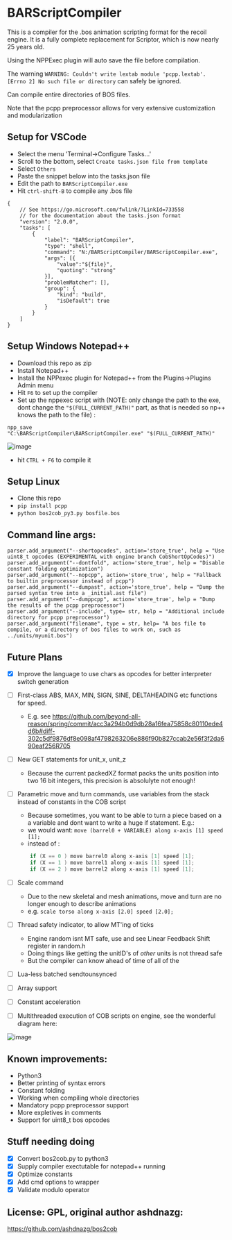 # BARScriptCompiler

This is a compiler for the .bos animation scripting format for the recoil engine. 
It is a fully complete replacement for Scriptor, which is now nearly 25 years old. 

Using the NPPExec plugin will auto save the file before compilation. 

The warning `WARNING: Couldn't write lextab module 'pcpp.lextab'. [Errno 2] No such file or directory` can safely be ignored.

Can compile entire directories of BOS files. 

Note that the pcpp preprocessor allows for very extensive customization and modularization

## Setup for VSCode

- Select the menu 'Terminal->Configure Tasks...'
- Scroll to the bottom, select `Create tasks.json file from template`
- Select `Others`
- Paste the snippet below into the tasks.json file
- Edit the path to `BARScriptCompiler.exe`
- Hit `ctrl-shift-B` to compile any .bos file

```
{
    // See https://go.microsoft.com/fwlink/?LinkId=733558
    // for the documentation about the tasks.json format
    "version": "2.0.0",
    "tasks": [
        {
            "label": "BARScriptCompiler",
            "type": "shell",
            "command": "N:/BARScriptCompiler/BARScriptCompiler.exe",
            "args": [{
                "value":"${file}",
                "quoting": "strong"
            }],
            "problemMatcher": [],
            "group": {
                "kind": "build",
                "isDefault": true
            }
        }
    ]
}
```

## Setup Windows Notepad++
- Download this repo as zip
- Install Notepad++
- Install the NPPexec plugin for Notepad++ from the Plugins->Plugins Admin menu
- Hit `F6` to set up the compiler
- Set up the nppexec script with (NOTE: only change the path to the exe, dont change the `"$(FULL_CURRENT_PATH)"` part, as that is needed so np++ knows the path to the file) :

```
npp_save
"C:\BARScriptCompiler\BARScriptCompiler.exe" "$(FULL_CURRENT_PATH)"
```

![image](https://github.com/beyond-all-reason/BARScriptCompiler/assets/109391/cebc1d2e-0405-4106-9879-fb6efee55a5a)


- hit `CTRL + F6` to compile it




## Setup Linux

- Clone this repo
- `pip install pcpp`
- `python bos2cob_py3.py bosfile.bos`


## Command line args:
```
parser.add_argument("--shortopcodes", action='store_true', help = "Use uint8_t opcodes (EXPERIMENTAL with engine branch CobShortOpCodes)")
parser.add_argument("--dontfold", action='store_true', help = "Disable constant folding optimization")
parser.add_argument("--nopcpp", action='store_true', help = "Fallback to builtin preprocessor instead of pcpp")
parser.add_argument("--dumpast", action='store_true', help = "Dump the parsed syntax tree into a _initial.ast file")
parser.add_argument("--dumppcpp", action='store_true', help = "Dump the results of the pcpp preprocessor")
parser.add_argument("--include", type= str, help = "Additional include directory for pcpp preprocessor")
parser.add_argument("filename", type = str, help= "A bos file to compile, or a directory of bos files to work on, such as ../units/myunit.bos")
```

## Future Plans

- [X] Improve the language to use chars as opcodes for better interpreter switch generation
- [ ] First-class ABS, MAX, MIN, SIGN, SINE, DELTAHEADING etc functions for speed.
    - E.g. see https://github.com/beyond-all-reason/spring/commit/acc3a294b0d9db28a16fea75858c80110ede4d6b#diff-302c5df9876df8e098af4798263206e886f90b827ccab2e56f3f2da690eaf256R705 
- [ ] New GET statements for unit_x, unit_z
    - Because the current packedXZ format packs the units position into two 16 bit integers, this precision is absolulyte not enough!
- [ ] Parametric move and turn commands, use variables from the stack instead of constants in the COB script
    - Because sometimes, you want to be able to turn a piece based on a a variable and dont want to write a huge if statement. E.g.:
    - we would want: `move (barrel0 + VARIABLE) along x-axis [1] speed [1];`
    - instead of :
	```c
		if (X == 0 ) move barrel0 along x-axis [1] speed [1];
		if (X == 1 ) move barrel1 along x-axis [1] speed [1];
		if (X == 2 ) move barrel2 along x-axis [1] speed [1];
	```
- [ ] Scale command
    - Due to the new skeletal and mesh animations, move and turn are no longer enough to describe animations
    - e.g. `scale torso along x-axis [2.0] speed [2.0];`
	
- [ ] Thread safety indicator, to allow MT'ing of ticks
    - Engine random isnt MT safe, use and see Linear Feedback Shift register in random.h
    - Doing things like getting the unitID's of _other_ units is not thread safe
    - But the compiler can know ahead of time of all of the 
- [ ] Lua-less batched sendtounsynced
- [ ] Array support
- [ ] Constant acceleration
- [ ] Multithreaded execution of COB scripts on engine, see the wonderful diagram here:

![image](https://github.com/user-attachments/assets/0998e2f9-f7f8-4068-902c-3a3a0f3f0ae4)


## Known improvements:

- Python3
- Better printing of syntax errors
- Constant folding
- Working when compiling whole directories
- Mandatory pcpp preprocessor support
- More expletives in comments
- Support for uint8_t bos opcodes


## Stuff needing doing

- [X] Convert bos2cob.py to python3
- [X] Supply compiler exectutable for notepad++ running
- [X] Optimize constants
- [X] Add cmd options to wrapper
- [X] Validate modulo operator

## License: GPL, original author ashdnazg:

https://github.com/ashdnazg/bos2cob

